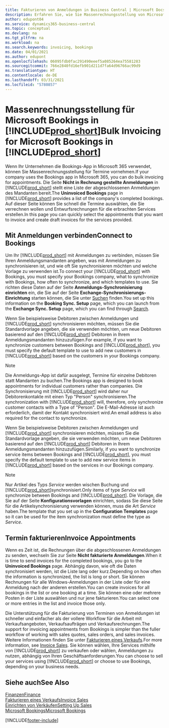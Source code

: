 ```yaml
---
title: Fakturieren von Anmeldungen in Business Central | Microsoft Docs
description: Erfahren Sie, wie Sie Massenrechnungsstellung von Microsoft Bookings in Business Central vornehmen können.
author: edupont04
ms.service: dynamics365-business-central
ms.topic: conceptual
ms.devlang: na
ms.tgt_pltfrm: na
ms.workload: na
ms.search.keywords: invoicing, bookings
ms.date: 04/01/2021
ms.author: edupont
ms.openlocfilehash: 06095fdb0fac291490eeef5a085264ea75581283
ms.sourcegitcommit: 766e2840fd16efb901d211d7fa64d96766ac99d9
ms.translationtype: HT
ms.contentlocale: de-DE
ms.lasthandoff: 03/31/2021
ms.locfileid: "5780857"
---
```

# <a name="bulk-invoicing-for-microsoft-bookings-in-prod_short"></a><span data-ttu-id="15224-103">Massenrechnungsstellung für Microsoft Bookings in [!INCLUDE[prod_short](includes/prod_short.md)]</span><span class="sxs-lookup"><span data-stu-id="15224-103">Bulk Invoicing for Microsoft Bookings in [!INCLUDE[prod_short](includes/prod_short.md)]</span></span>
<span data-ttu-id="15224-104">Wenn Ihr Unternehmen die Bookings-App in Microsoft 365 verwendet, können Sie Massenrechnungsstellung für Termine vornehmen.</span><span class="sxs-lookup"><span data-stu-id="15224-104">If your company uses the Bookings app in Microsoft 365, you can do bulk invoicing for appointments.</span></span> <span data-ttu-id="15224-105">Die Seite **Nicht in Rechnung gestellte Anmeldungen** in [!INCLUDE[prod_short](includes/prod_short.md)] stellt eine Liste der abgeschlossenen Anmeldungen des Mandanten bereit.</span><span class="sxs-lookup"><span data-stu-id="15224-105">The **Uninvoiced Bookings** page in [!INCLUDE[prod_short](includes/prod_short.md)] provides a list of the company's completed bookings.</span></span> <span data-ttu-id="15224-106">Auf dieser Seite können Sie schnell die Termine auswählen, die Sie verrechnen wollen und Entwurfsrechnungen für die erbrachten Services erstellen.</span><span class="sxs-lookup"><span data-stu-id="15224-106">In this page you can quickly select the appointments that you want to invoice and create draft invoices for the services provided.</span></span>  

## <a name="connect-to-bookings"></a><span data-ttu-id="15224-107">Mit Anmeldungen verbinden</span><span class="sxs-lookup"><span data-stu-id="15224-107">Connect to Bookings</span></span>
<span data-ttu-id="15224-108">Um Ihr [!INCLUDE[prod_short](includes/prod_short.md)] mit Anmeldungen zu verbinden, müssen Sie Ihren Anmeldungsmandanten angeben, was mit Anmeldungen zu synchronisieren ist, und wie oft Sie synchronisieren möchten und welche Vorlage zu verwenden ist.</span><span class="sxs-lookup"><span data-stu-id="15224-108">To connect your [!INCLUDE[prod_short](includes/prod_short.md)] with Bookings, you must specify your Bookings company, what to synchronize with Bookings, how often to synchronize, and which templates to use.</span></span> <span data-ttu-id="15224-109">Sie richten diese Daten auf der Seite **Anmeldungs-Synchronisierung einrichten** ein, die Sie auf der Seite **Exchange-Synchronisierungs-Einrichtung** starten können, die Sie unter [Suchen](ui-search.md) finden.</span><span class="sxs-lookup"><span data-stu-id="15224-109">You set up this information on the **Booking Sync. Setup** page, which you can launch from the **Exchange Sync. Setup** page, which you can find through [Search](ui-search.md).</span></span>  

<span data-ttu-id="15224-110">Wenn Sie beispielsweise Debitoren zwischen Anmeldungen und [!INCLUDE[prod_short](includes/prod_short.md)] synchronisieren möchten, müssen Sie die Standardvorlage angeben, die sie verwenden möchten, um neue Debitoren basierend auf den [!INCLUDE[prod_short](includes/prod_short.md)] Debitoren in Ihrem Anmeldungsmandanten hinzuzufügen.</span><span class="sxs-lookup"><span data-stu-id="15224-110">For example, if you want to synchronize customers between Bookings and [!INCLUDE[prod_short](includes/prod_short.md)], you must specify the default template to use to add new customers in [!INCLUDE[prod_short](includes/prod_short.md)] based on the customers in your Bookings company.</span></span>  

> [!NOTE]
> <span data-ttu-id="15224-111">Die Anmeldungs-App ist dafür ausgelegt, Termine für einzelne Debitoren statt Mandanten zu buchen.</span><span class="sxs-lookup"><span data-stu-id="15224-111">The Bookings app is designed to book appointments for individual customers rather than companies.</span></span> <span data-ttu-id="15224-112">Die Synchronisierung mit [!INCLUDE[prod_short](includes/prod_short.md)] wird daher nur Debitorenkontakte mit einen Typ "Person" synchronisieren.</span><span class="sxs-lookup"><span data-stu-id="15224-112">The synchronization with [!INCLUDE[prod_short](includes/prod_short.md)] will, therefore, only synchronize customer contacts with a Type of "Person".</span></span> <span data-ttu-id="15224-113">Die E-Mail-Adresse ist auch erforderlich, damit der Kontakt synchronisiert wird.</span><span class="sxs-lookup"><span data-stu-id="15224-113">An email address is also required for the contact to synchronize.</span></span>  

<span data-ttu-id="15224-114">Wenn Sie beispielsweise Debitoren zwischen Anmeldungen und [!INCLUDE[prod_short](includes/prod_short.md)] synchronisieren möchten, müssen Sie die Standardvorlage angeben, die sie verwenden möchten, um neue Debitoren basierend auf den [!INCLUDE[prod_short](includes/prod_short.md)] Debitoren in Ihrem Anmeldungsmandanten hinzuzufügen.</span><span class="sxs-lookup"><span data-stu-id="15224-114">Similarly, if you want to synchronize service items between Bookings and [!INCLUDE[prod_short](includes/prod_short.md)], you must specify the default template to use to add new service items in [!INCLUDE[prod_short](includes/prod_short.md)] based on the services in our Bookings company.</span></span>  

> [!NOTE]
> <span data-ttu-id="15224-115">Nur Artikel des Typs *Service* werden wischen Buchung und [!INCLUDE[prod_short](includes/prod_short.md)]synchronisiert.</span><span class="sxs-lookup"><span data-stu-id="15224-115">Only items of type *Service* will synchronize between Bookings and [!INCLUDE[prod_short](includes/prod_short.md)].</span></span> <span data-ttu-id="15224-116">Die Vorlage, die Sie auf der Seite **Konfigurationsvorlagen** einrichten, sodass Sie diese Seite für die Artikelsynchronisierung verwenden können, muss die Art *Service* haben.</span><span class="sxs-lookup"><span data-stu-id="15224-116">The template that you set up in the **Configuration Templates** page so it can be used for the item synchronization must define the type as *Service*.</span></span>

## <a name="invoice-appointments"></a><span data-ttu-id="15224-117">Termin fakturieren</span><span class="sxs-lookup"><span data-stu-id="15224-117">Invoice Appointments</span></span>
<span data-ttu-id="15224-118">Wenn es Zeit ist, die Rechnungen über die abgeschlossenen Anmeldungen zu senden, wechseln Sie zur Seite **Nicht fakturierte Anmeldungen**.</span><span class="sxs-lookup"><span data-stu-id="15224-118">When it is time to send invoices for the completed bookings, you go to the **Uninvoiced Bookings** page.</span></span> <span data-ttu-id="15224-119">Abhängig davon, wie oft die Daten synchronisiert werden, ist die Liste lang oder kurz.</span><span class="sxs-lookup"><span data-stu-id="15224-119">Depending on how often the information is synchronized, the list is long or short.</span></span> <span data-ttu-id="15224-120">Sie können Rechnungen für alle Windows-Anmeldungen in der Liste oder für eine Anmeldung nach der anderen erstellen.</span><span class="sxs-lookup"><span data-stu-id="15224-120">You can create invoices for all bookings in the list or one booking at a time.</span></span> <span data-ttu-id="15224-121">Sie können eine oder mehrere Posten in der Liste auswählen und nur jene fakturieren.</span><span class="sxs-lookup"><span data-stu-id="15224-121">You can select one or more entries in the list and invoice those only.</span></span>  

<span data-ttu-id="15224-122">Die Unterstützung für die Fakturierung von Terminen von Anmeldungen ist schneller und einfacher als der vollere Workflow für die Arbeit mit Verkaufsangeboten, Verkaufsaufträgen und Verkaufsrechnungen.</span><span class="sxs-lookup"><span data-stu-id="15224-122">The support for invoicing appointments from Bookings is simpler than the fuller workflow of working with sales quotes, sales orders, and sales invoices.</span></span> <span data-ttu-id="15224-123">Weitere Informationen finden Sie unter [Fakturieren eines Verkaufs](sales-how-invoice-sales.md).</span><span class="sxs-lookup"><span data-stu-id="15224-123">For more information, see [Invoice Sales](sales-how-invoice-sales.md).</span></span> <span data-ttu-id="15224-124">Sie können wählen, Ihre Services mithilfe von [!INCLUDE[prod_short](includes/prod_short.md)] zu verkaufen oder wählen, Anmeldungen zu nutzen, abhängig von Ihren Geschäftsanforderungen.</span><span class="sxs-lookup"><span data-stu-id="15224-124">You can choose to sell your services using [!INCLUDE[prod_short](includes/prod_short.md)] or choose to use Bookings, depending on your business needs.</span></span>  

## <a name="see-also"></a><span data-ttu-id="15224-125">Siehe auch</span><span class="sxs-lookup"><span data-stu-id="15224-125">See Also</span></span>
[<span data-ttu-id="15224-126">Finanzen</span><span class="sxs-lookup"><span data-stu-id="15224-126">Finance</span></span>](finance.md)  
[<span data-ttu-id="15224-127">Fakturieren eines Verkaufs</span><span class="sxs-lookup"><span data-stu-id="15224-127">Invoice Sales</span></span>](sales-how-invoice-sales.md)  
[<span data-ttu-id="15224-128">Einrichten von Verkäufen</span><span class="sxs-lookup"><span data-stu-id="15224-128">Setting Up Sales</span></span>](sales-setup-sales.md)  
[<span data-ttu-id="15224-129">Microsoft Bookings</span><span class="sxs-lookup"><span data-stu-id="15224-129">Microsoft Bookings</span></span>](https://products.office.com/business/scheduling-and-booking-app)  


[!INCLUDE[footer-include](includes/footer-banner.md)]